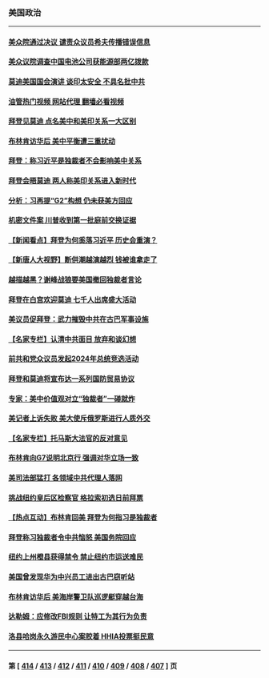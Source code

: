 ### 美国政治
---
#### [美众院通过决议 谴责众议员希夫传播错误信息](../../pages/ncid1078159/n14021084.md?06230845) 
#### [美众议院调查中国电池公司获能源部两亿拨款](../../pages/ncid1078159/n14021059.md?06230845) 
#### [莫迪美国国会演讲 谈印太安全 不具名批中共](../../pages/ncid1078159/n14021153.md?06230845) 
#### [油管热门视频 网站代理 翻墙必看视频](http://138.2.39.72:81/youtube.html?epic-marker?06230845)
#### [拜登见莫迪 点名美中和美印关系一大区别](../../pages/ncid1078159/n14021178.md?06230845) 
#### [布林肯访华后 美中平衡遭三重扰动](../../pages/ncid1078159/n14021124.md?06230845) 
#### [拜登：称习近平是独裁者不会影响美中关系](../../pages/ncid1078159/n14021126.md?06230845) 
#### [拜登会晤莫迪 两人称美印关系进入新时代](../../pages/ncid1078159/n14021147.md?06230845) 
#### [分析：习再提“G2”构想 仍未获美方回应](../../pages/ncid1078159/n14021060.md?06230845) 
#### [机密文件案 川普收到第一批庭前交换证据](../../pages/ncid1078159/n14021032.md?06230845) 
#### [【新闻看点】拜登为何奚落习近平 历史会重演？](../../pages/ncid1078159/n14020978.md?06230845) 
#### [【新唐人大视野】断供潮越演越烈 钱被谁拿走了](../../pages/ncid1078159/n14021057.md?06230845) 
#### [越描越黑？谢峰战狼要美国撤回独裁者言论](../../pages/ncid1078159/n14021054.md?06230845) 
#### [拜登在白宫欢迎莫迪 七千人出席盛大活动](../../pages/ncid1078159/n14021062.md?06230845) 
#### [美议员促拜登：武力摧毁中共在古巴军事设施](../../pages/ncid1078159/n14021024.md?06230845) 
#### [【名家专栏】认清中共面目 放弃和谈幻想](../../pages/ncid1078159/n14020953.md?06230845) 
#### [前共和党众议员发起2024年总统竞选活动](../../pages/ncid1078159/n14020996.md?06230845) 
#### [拜登和莫迪将宣布达一系列国防贸易协议](../../pages/ncid1078159/n14020940.md?06230845) 
#### [专家：美中价值观对立“独裁者”一碰就炸](../../pages/ncid1078159/n14020870.md?06230845) 
#### [美记者上诉失败 美大使斥俄罗斯进行人质外交](../../pages/ncid1078159/n14020916.md?06230845) 
#### [【名家专栏】托马斯大法官的反对意见](../../pages/ncid1078159/n14020392.md?06230845) 
#### [布林肯向G7说明北京行 强调对华立场一致](../../pages/ncid1078159/n14020782.md?06230845) 
#### [美司法部猛打 各领域中共代理人落网](../../pages/ncid1078159/n14020801.md?06230845) 
#### [挑战纽约皇后区检察官 格拉索初选日前拜票](../../pages/ncid1078159/n14020806.md?06230845) 
#### [【热点互动】布林肯回美 拜登为何指习是独裁者](../../pages/ncid1078159/n14020678.md?06230845) 
#### [拜登称习独裁者令中共恼怒 美国务院回应](../../pages/ncid1078159/n14020722.md?06230845) 
#### [纽约上州橙县获得禁令 禁止纽约市运送难民](../../pages/ncid1078159/n14020771.md?06230845) 
#### [美国曾发现华为中兴员工进出古巴窃听站](../../pages/ncid1078159/n14020666.md?06230845) 
#### [布林肯访华后 美海岸警卫队巡逻艇穿越台海](../../pages/ncid1078159/n14020701.md?06230845) 
#### [达勒姆：应修改FBI规则 让特工为其行为负责](../../pages/ncid1078159/n14020650.md?06230845) 
#### [洛县哈岗永久游民中心案胶着 HHIA投票挺民意](../../pages/ncid1078159/n14020705.md?06230845) 

---
#### 第 [ [414](./414.md?06230845) / [413](./413.md?06230845) / [412](./412.md?06230845) / [411](./411.md?06230845) / [410](./410.md?06230845) / [409](./409.md?06230845) / [408](./408.md?06230845) / [407](./407.md?06230845) ] 页
